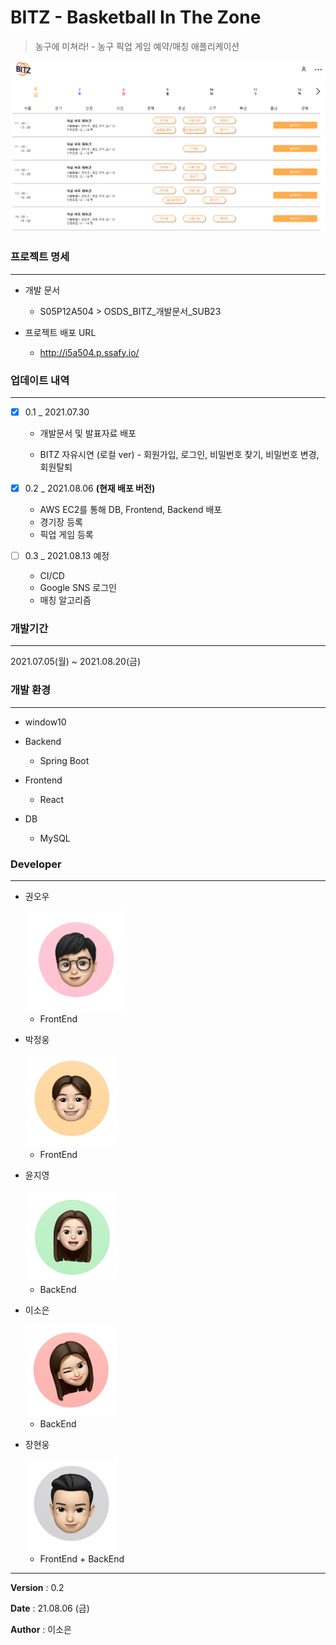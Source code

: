 # BITZ - Basketball In The Zone

> 농구에 미쳐라! - 농구 픽업 게임 예약/매칭 애플리케이션



![image-20210806012922184](README.assets/image-20210806012922184.png)





### 프로젝트 명세

------

- 개발 문서
  - S05P12A504 > OSDS_BITZ_개발문서_SUB23

- 프로젝트 배포 URL
  - http://i5a504.p.ssafy.io/





### 업데이트 내역

------

- [x] 0.1 _ 2021.07.30

  - 개발문서 및 발표자료 배포

  - BITZ 자유시연 (로컬 ver) - 회원가입, 로그인, 비밀번호 찾기, 비밀번호 변경, 회원탈퇴

    

- [x] 0.2 _ 2021.08.06 **(현재 배포 버전)**

  - AWS EC2를 통해 DB, Frontend, Backend 배포
  - 경기장 등록
  - 픽업 게임 등록

  

- [ ] 0.3 _ 2021.08.13 예정

  - CI/CD
  - Google SNS 로그인
  - 매칭 알고리즘 





### 개발기간

------

2021.07.05(월) ~ 2021.08.20(금)





### 개발 환경

------

- window10

- Backend 
  - Spring Boot 

- Frontend 
  - React

- DB
  - MySQL





### Developer

------

- 권오우  

  <img src="README.assets/image-20210806013407800.png" alt="image-20210806013407800" style="zoom:25%;" />

  - FrontEnd

  

- 박정웅

  <img src="README.assets/image-20210806013434556.png" alt="image-20210806013434556" style="zoom:25%;" />

  - FrontEnd

  

- 윤지영

  <img src="README.assets/image-20210806013539276.png" alt="image-20210806013539276" style="zoom:25%;" />

  - BackEnd

  

- 이소은

  <img src="README.assets/image-20210806013548354.png" alt="image-20210806013548354" style="zoom:25%;" />

  - BackEnd

  

- 장현웅

  <img src="README.assets/image-20210806013557176.png" alt="image-20210806013557176" style="zoom:25%;" />

  - FrontEnd + BackEnd





------

**Version** : 0.2

**Date** : 21.08.06 (금)

**Author** : 이소은
